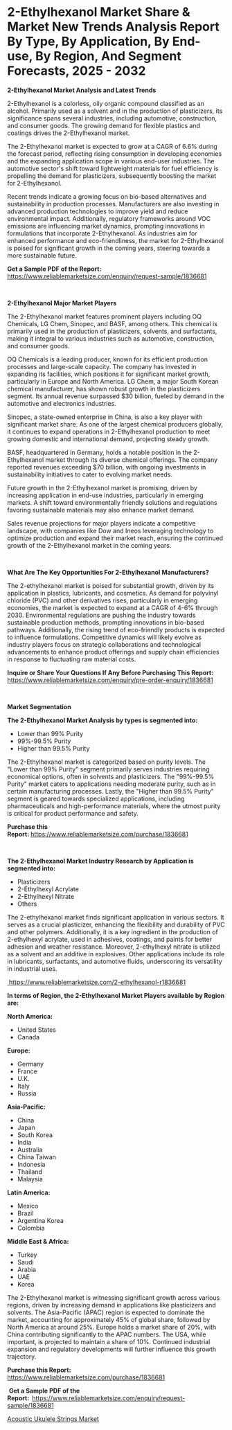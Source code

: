 <p><h1>2-Ethylhexanol Market Share & Market New Trends Analysis Report By Type, By Application, By End-use, By Region, And Segment Forecasts, 2025 - 2032</h1></p><p><strong>2-Ethylhexanol Market Analysis and Latest Trends</strong></p>
<p><p>2-Ethylhexanol is a colorless, oily organic compound classified as an alcohol. Primarily used as a solvent and in the production of plasticizers, its significance spans several industries, including automotive, construction, and consumer goods. The growing demand for flexible plastics and coatings drives the 2-Ethylhexanol market.</p><p>The 2-Ethylhexanol market is expected to grow at a CAGR of 6.6% during the forecast period, reflecting rising consumption in developing economies and the expanding application scope in various end-user industries. The automotive sector's shift toward lightweight materials for fuel efficiency is propelling the demand for plasticizers, subsequently boosting the market for 2-Ethylhexanol.</p><p>Recent trends indicate a growing focus on bio-based alternatives and sustainability in production processes. Manufacturers are also investing in advanced production technologies to improve yield and reduce environmental impact. Additionally, regulatory frameworks around VOC emissions are influencing market dynamics, prompting innovations in formulations that incorporate 2-Ethylhexanol. As industries aim for enhanced performance and eco-friendliness, the market for 2-Ethylhexanol is poised for significant growth in the coming years, steering towards a more sustainable future.</p></p>
<p><strong>Get a Sample PDF of the Report:&nbsp;</strong> <a href="https://www.reliablemarketsize.com/enquiry/request-sample/1836681?utm_campaign=2334&utm_medium=2&utm_source=Github&utm_content=ia&utm_term=26032025&utm_id=2-ethylhexanol">https://www.reliablemarketsize.com/enquiry/request-sample/1836681</a></p>
<p>&nbsp;</p>
<p><strong>2-Ethylhexanol Major Market Players</strong></p>
<p><p>The 2-Ethylhexanol market features prominent players including OQ Chemicals, LG Chem, Sinopec, and BASF, among others. This chemical is primarily used in the production of plasticizers, solvents, and surfactants, making it integral to various industries such as automotive, construction, and consumer goods.</p><p>OQ Chemicals is a leading producer, known for its efficient production processes and large-scale capacity. The company has invested in expanding its facilities, which positions it for significant market growth, particularly in Europe and North America. LG Chem, a major South Korean chemical manufacturer, has shown robust growth in the plasticizers segment. Its annual revenue surpassed $30 billion, fueled by demand in the automotive and electronics industries.</p><p>Sinopec, a state-owned enterprise in China, is also a key player with significant market share. As one of the largest chemical producers globally, it continues to expand operations in 2-Ethylhexanol production to meet growing domestic and international demand, projecting steady growth.</p><p>BASF, headquartered in Germany, holds a notable position in the 2-Ethylhexanol market through its diverse chemical offerings. The company reported revenues exceeding $70 billion, with ongoing investments in sustainability initiatives to cater to evolving market needs.</p><p>Future growth in the 2-Ethylhexanol market is promising, driven by increasing application in end-use industries, particularly in emerging markets. A shift toward environmentally friendly solutions and regulations favoring sustainable materials may also enhance market demand.</p><p>Sales revenue projections for major players indicate a competitive landscape, with companies like Dow and Ineos leveraging technology to optimize production and expand their market reach, ensuring the continued growth of the 2-Ethylhexanol market in the coming years.</p></p>
<p>&nbsp;</p>
<p><strong>What Are The Key Opportunities For 2-Ethylhexanol Manufacturers?</strong></p>
<p><p>The 2-ethylhexanol market is poised for substantial growth, driven by its application in plastics, lubricants, and cosmetics. As demand for polyvinyl chloride (PVC) and other derivatives rises, particularly in emerging economies, the market is expected to expand at a CAGR of 4-6% through 2030. Environmental regulations are pushing the industry towards sustainable production methods, prompting innovations in bio-based pathways. Additionally, the rising trend of eco-friendly products is expected to influence formulations. Competitive dynamics will likely evolve as industry players focus on strategic collaborations and technological advancements to enhance product offerings and supply chain efficiencies in response to fluctuating raw material costs.</p></p>
<p><strong>Inquire or Share Your Questions If Any Before Purchasing This Report:</strong> <a href="https://www.reliablemarketsize.com/enquiry/pre-order-enquiry/1836681?utm_campaign=2334&utm_medium=2&utm_source=Github&utm_content=ia&utm_term=26032025&utm_id=2-ethylhexanol">https://www.reliablemarketsize.com/enquiry/pre-order-enquiry/1836681</a></p>
<p>&nbsp;</p>
<p><strong>Market Segmentation</strong></p>
<p><strong>The 2-Ethylhexanol Market Analysis by types is segmented into:</strong></p>
<p><ul><li>Lower than 99% Purity</li><li>99%-99.5% Purity</li><li>Higher than 99.5% Purity</li></ul></p>
<p><p>The 2-Ethylhexanol market is categorized based on purity levels. The "Lower than 99% Purity" segment primarily serves industries requiring economical options, often in solvents and plasticizers. The "99%-99.5% Purity" market caters to applications needing moderate purity, such as in certain manufacturing processes. Lastly, the "Higher than 99.5% Purity" segment is geared towards specialized applications, including pharmaceuticals and high-performance materials, where the utmost purity is critical for product performance and safety.</p></p>
<p><strong>Purchase this Report:&nbsp;</strong><a href="https://www.reliablemarketsize.com/purchase/1836681?utm_campaign=2334&utm_medium=2&utm_source=Github&utm_content=ia&utm_term=26032025&utm_id=2-ethylhexanol">https://www.reliablemarketsize.com/purchase/1836681</a></p>
<p>&nbsp;</p>
<p><strong>The 2-Ethylhexanol Market Industry Research by Application is segmented into:</strong></p>
<p><ul><li>Plasticizers</li><li>2-Ethylhexyl Acrylate</li><li>2-Ethylhexyl Nitrate</li><li>Others</li></ul></p>
<p><p>The 2-ethylhexanol market finds significant application in various sectors. It serves as a crucial plasticizer, enhancing the flexibility and durability of PVC and other polymers. Additionally, it is a key ingredient in the production of 2-ethylhexyl acrylate, used in adhesives, coatings, and paints for better adhesion and weather resistance. Moreover, 2-ethylhexyl nitrate is utilized as a solvent and an additive in explosives. Other applications include its role in lubricants, surfactants, and automotive fluids, underscoring its versatility in industrial uses.</p></p>
<p><a href="https://www.reliablemarketsize.com/2-ethylhexanol-r1836681?utm_campaign=2334&utm_medium=2&utm_source=Github&utm_content=ia&utm_term=26032025&utm_id=2-ethylhexanol">&nbsp;https://www.reliablemarketsize.com/2-ethylhexanol-r1836681</a></p>
<p><strong>In terms of Region, the 2-Ethylhexanol Market Players available by Region are:</strong></p>
<p>
    <p> <strong> North America: </strong>
        <ul>
            <li>United States</li>
            <li>Canada</li>
        </ul>
        </p> 
    <p> <strong> Europe: </strong>
        <ul>
            <li>Germany</li>
            <li>France</li>
            <li>U.K.</li>
            <li>Italy</li>
            <li>Russia</li>
        </ul>
        </p> 
    <p> <strong> Asia-Pacific: </strong>
        <ul>
            <li>China</li>
            <li>Japan</li>
            <li>South Korea</li>
            <li>India</li>
            <li>Australia</li>
            <li>China Taiwan</li>
            <li>Indonesia</li>
            <li>Thailand</li>
            <li>Malaysia</li>
        </ul>
        </p> 
    <p> <strong> Latin America: </strong>
        <ul>
            <li>Mexico</li>
            <li>Brazil</li>
            <li>Argentina Korea</li>
            <li>Colombia</li>
        </ul>
        </p> 
    <p> <strong> Middle East & Africa: </strong>
        <ul>
            <li>Turkey</li>
            <li>Saudi</li>
            <li>Arabia</li>
            <li>UAE</li>
            <li>Korea</li>
        </ul>
    </p>
    </p>
<p><p>The 2-Ethylhexanol market is witnessing significant growth across various regions, driven by increasing demand in applications like plasticizers and solvents. The Asia-Pacific (APAC) region is expected to dominate the market, accounting for approximately 45% of global share, followed by North America at around 25%. Europe holds a market share of 20%, with China contributing significantly to the APAC numbers. The USA, while important, is projected to maintain a share of 10%. Continued industrial expansion and regulatory developments will further influence this growth trajectory.</p></p>
<p><strong>Purchase this Report: </strong><a href="https://www.reliablemarketsize.com/purchase/1836681?utm_campaign=2334&utm_medium=2&utm_source=Github&utm_content=ia&utm_term=26032025&utm_id=2-ethylhexanol">https://www.reliablemarketsize.com/purchase/1836681</a></p>
<p>&nbsp;<strong>Get a Sample PDF of the Report:&nbsp;&nbsp;</strong><a href="https://www.reliablemarketsize.com/enquiry/request-sample/1836681?utm_campaign=2334&utm_medium=2&utm_source=Github&utm_content=ia&utm_term=26032025&utm_id=2-ethylhexanol">https://www.reliablemarketsize.com/enquiry/request-sample/1836681</a></p>
<p><strong></strong></p>
<p><p><a href="https://github.com/navodfetiya/Market-Research-Report-List-1/blob/main/acoustic-ukulele-strings-market.md?utm_campaign=2334&utm_medium=2&utm_source=Github&utm_content=ia&utm_term=26032025&utm_id=2-ethylhexanol">Acoustic Ukulele Strings Market</a></p></p>